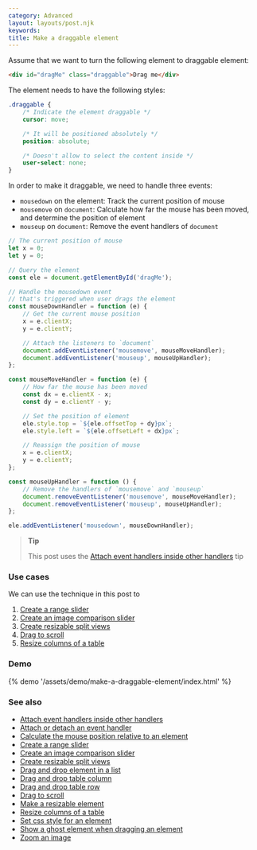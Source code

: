 ```yaml
---
category: Advanced
layout: layouts/post.njk
keywords:
title: Make a draggable element
---
```


Assume that we want to turn the following element to draggable element:

```html
<div id="dragMe" class="draggable">Drag me</div>
```

The element needs to have the following styles:

```css
.draggable {
    /* Indicate the element draggable */
    cursor: move;

    /* It will be positioned absolutely */
    position: absolute;

    /* Doesn't allow to select the content inside */
    user-select: none;
}
```

In order to make it draggable, we need to handle three events:

-   `mousedown` on the element: Track the current position of mouse
-   `mousemove` on `document`: Calculate how far the mouse has been moved, and determine the position of element
-   `mouseup` on `document`: Remove the event handlers of `document`

```js
// The current position of mouse
let x = 0;
let y = 0;

// Query the element
const ele = document.getElementById('dragMe');

// Handle the mousedown event
// that's triggered when user drags the element
const mouseDownHandler = function (e) {
    // Get the current mouse position
    x = e.clientX;
    y = e.clientY;

    // Attach the listeners to `document`
    document.addEventListener('mousemove', mouseMoveHandler);
    document.addEventListener('mouseup', mouseUpHandler);
};

const mouseMoveHandler = function (e) {
    // How far the mouse has been moved
    const dx = e.clientX - x;
    const dy = e.clientY - y;

    // Set the position of element
    ele.style.top = `${ele.offsetTop + dy}px`;
    ele.style.left = `${ele.offsetLeft + dx}px`;

    // Reassign the position of mouse
    x = e.clientX;
    y = e.clientY;
};

const mouseUpHandler = function () {
    // Remove the handlers of `mousemove` and `mouseup`
    document.removeEventListener('mousemove', mouseMoveHandler);
    document.removeEventListener('mouseup', mouseUpHandler);
};

ele.addEventListener('mousedown', mouseDownHandler);
```

> **Tip**
>
> This post uses the [Attach event handlers inside other handlers](/attach-event-handlers-inside-other-handlers) tip

### Use cases

We can use the technique in this post to

1. [Create a range slider](/create-a-range-slider)
2. [Create an image comparison slider](/create-an-image-comparison-slider)
3. [Create resizable split views](/create-resizable-split-views)
4. [Drag to scroll](/drag-to-scroll)
5. [Resize columns of a table](/resize-columns-of-a-table)

### Demo

{% demo '/assets/demo/make-a-draggable-element/index.html' %}

### See also

-   [Attach event handlers inside other handlers](/attach-event-handlers-inside-other-handlers)
-   [Attach or detach an event handler](/attach-or-detach-an-event-handler)
-   [Calculate the mouse position relative to an element](/calculate-the-mouse-position-relative-to-an-element)
-   [Create a range slider](/create-a-range-slider)
-   [Create an image comparison slider](/create-an-image-comparison-slider)
-   [Create resizable split views](/create-resizable-split-views)
-   [Drag and drop element in a list](/drag-and-drop-element-in-a-list)
-   [Drag and drop table column](/drag-and-drop-table-column)
-   [Drag and drop table row](/drag-and-drop-table-row)
-   [Drag to scroll](/drag-to-scroll)
-   [Make a resizable element](/make-a-resizable-element)
-   [Resize columns of a table](/resize-columns-of-a-table)
-   [Set css style for an element](/set-css-style-for-an-element)
-   [Show a ghost element when dragging an element](/show-a-ghost-element-when-dragging-an-element)
-   [Zoom an image](/zoom-an-image)
